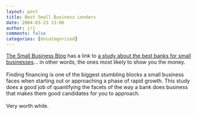 ```yaml
---
layout: post
title: Best Small Business Lenders
date: 2004-03-23 13:06
author: jrj
comments: false
categories: [Uncategorized]
---
```

<a href="http://www.sbblog.com/sbbloghome/archive/2004_03_21_archive.asp#108007116440071139" target="_blank">The Small Business Blog</a> has a link to <a href="http://www.entrepreneur.com/bestbanks/0,5105,,00.html" target="_blank">a study about the best banks for small businesses</a>... in other words, the ones most likely to show you the money.<br /><br />Finding financing is one of the biggest stumbling blocks a small business faces when starting out or approaching a phase of rapid growth. This study does a good job of quantifying the facets of the way a bank does business that makes them good candidates for you to approach.<br /><br />Very worth while.
